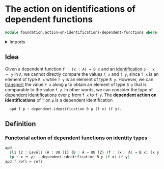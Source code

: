 # The action on identifications of dependent functions

```agda
module foundation.action-on-identifications-dependent-functions where
```

<details><summary>Imports</summary>

```agda
open import foundation.universe-levels

open import foundation-core.dependent-identifications
open import foundation-core.identity-types
```

</details>

## Idea

Given a dependent function `f : (x : A) → B x` and an
[identification](foundation-core.identity-types.md) `p : x ＝ y` in `A`, we
cannot directly compare the values `f x` and `f y`, since `f x` is an element of
type `B x` while `f y` is an element of type `B y`. However, we can
[transport](foundation-core.transport-along-identifications.md) the value `f x`
along `p` to obtain an element of type `B y` that is comparable to the value
`f y`. In other words, we can consider the type of
[dependent identifications](foundation-core.dependent-identifications.md) over
`p` from `f x` to `f y`. The **dependent action on identifications** of `f` on
`p` is a dependent identification

```text
  apd f p : dependent-identification B p (f x) (f y).
```

## Definition

### Functorial action of dependent functions on identity types

```agda
apd :
  {l1 l2 : Level} {A : UU l1} {B : A → UU l2} (f : (x : A) → B x) {x y : A}
  (p : x ＝ y) → dependent-identification B p (f x) (f y)
apd f refl = refl
```
